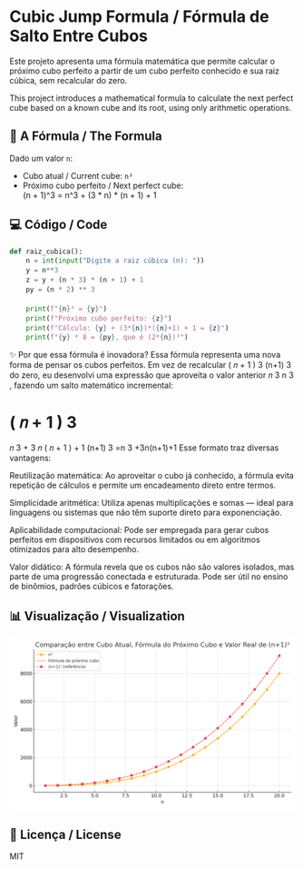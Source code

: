 # Cubic Jump Formula / Fórmula de Salto Entre Cubos

Este projeto apresenta uma fórmula matemática que permite calcular o próximo cubo perfeito a partir de um cubo perfeito conhecido e sua raiz cúbica, sem recalcular do zero.

This project introduces a mathematical formula to calculate the next perfect cube based on a known cube and its root, using only arithmetic operations.

## 📐 A Fórmula / The Formula

Dado um valor `n`:

- Cubo atual / Current cube: `n³`
- Próximo cubo perfeito / Next perfect cube:  
  (n + 1)^3 = n^3 + (3 * n) * (n + 1) + 1

## 💻 Código / Code

```python
def raiz_cubica():
    n = int(input("Digite a raiz cúbica (n): "))
    y = n**3
    z = y + (n * 3) * (n + 1) + 1
    py = (n * 2) ** 3

    print(f"{n}³ = {y}")
    print(f"Próximo cubo perfeito: {z}")
    print(f"Cálculo: {y} + (3*{n})*({n}+1) + 1 = {z}")
    print(f"{y} * 8 = {py}, que é (2*{n})³")
```

✨ Por que essa fórmula é inovadora?
Essa fórmula representa uma nova forma de pensar os cubos perfeitos. Em vez de recalcular 
(
𝑛
+
1
)
3
(n+1) 
3
  do zero, eu desenvolvi uma expressão que aproveita o valor anterior 
𝑛
3
n 
3
 , fazendo um salto matemático incremental:

(
𝑛
+
1
)
3
=
𝑛
3
+
3
𝑛
(
𝑛
+
1
)
+
1
(n+1) 
3
 =n 
3
 +3n(n+1)+1
Esse formato traz diversas vantagens:

Reutilização matemática: Ao aproveitar o cubo já conhecido, a fórmula evita repetição de cálculos e permite um encadeamento direto entre termos.

Simplicidade aritmética: Utiliza apenas multiplicações e somas — ideal para linguagens ou sistemas que não têm suporte direto para exponenciação.

Aplicabilidade computacional: Pode ser empregada para gerar cubos perfeitos em dispositivos com recursos limitados ou em algoritmos otimizados para alto desempenho.

Valor didático: A fórmula revela que os cubos não são valores isolados, mas parte de uma progressão conectada e estruturada. Pode ser útil no ensino de binômios, padrões cúbicos e fatorações.

## 📊 Visualização / Visualization

![Gráfico de comparação entre cubos](cubos_formula_grafico.png)

## 📂 Licença / License

MIT

